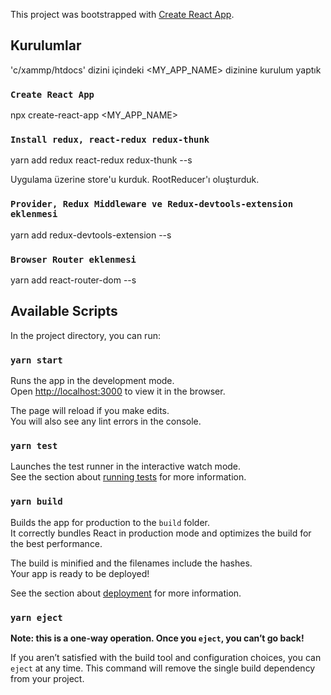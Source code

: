This project was bootstrapped with [Create React App](https://github.com/facebook/create-react-app).

## Kurulumlar

'c/xammp/htdocs' dizini içindeki <MY_APP_NAME> dizinine kurulum yaptık

### `Create React App` 
npx create-react-app <MY_APP_NAME>

### `Install redux, react-redux redux-thunk`
yarn add redux react-redux redux-thunk --s

Uygulama üzerine store'u kurduk. RootReducer'ı oluşturduk.

### `Provider, Redux Middleware ve Redux-devtools-extension eklenmesi`
yarn add redux-devtools-extension --s

### `Browser Router eklenmesi`
yarn add react-router-dom --s



## Available Scripts

In the project directory, you can run:

### `yarn start`

Runs the app in the development mode.<br />
Open [http://localhost:3000](http://localhost:3000) to view it in the browser.

The page will reload if you make edits.<br />
You will also see any lint errors in the console.

### `yarn test`

Launches the test runner in the interactive watch mode.<br />
See the section about [running tests](https://facebook.github.io/create-react-app/docs/running-tests) for more information.

### `yarn build`

Builds the app for production to the `build` folder.<br />
It correctly bundles React in production mode and optimizes the build for the best performance.

The build is minified and the filenames include the hashes.<br />
Your app is ready to be deployed!

See the section about [deployment](https://facebook.github.io/create-react-app/docs/deployment) for more information.

### `yarn eject`

**Note: this is a one-way operation. Once you `eject`, you can’t go back!**

If you aren’t satisfied with the build tool and configuration choices, you can `eject` at any time. This command will remove the single build dependency from your project.





